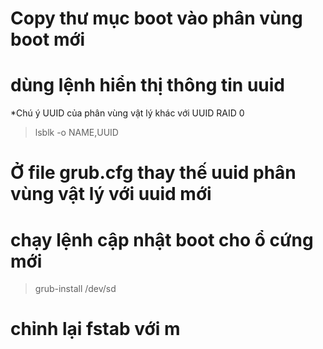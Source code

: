 # Copy thư mục boot vào phân vùng boot mới
# dùng lệnh hiển thị thông tin uuid
*Chú ý UUID của phân vùng vật lý khác với UUID RAID 0
>lsblk -o NAME,UUID
# Ở file grub.cfg thay thế uuid phân vùng vật lý với uuid mới
# chạy lệnh cập nhật boot cho ổ cứng mới
>grub-install /dev/sd<a>
# chỉnh lại fstab với m
